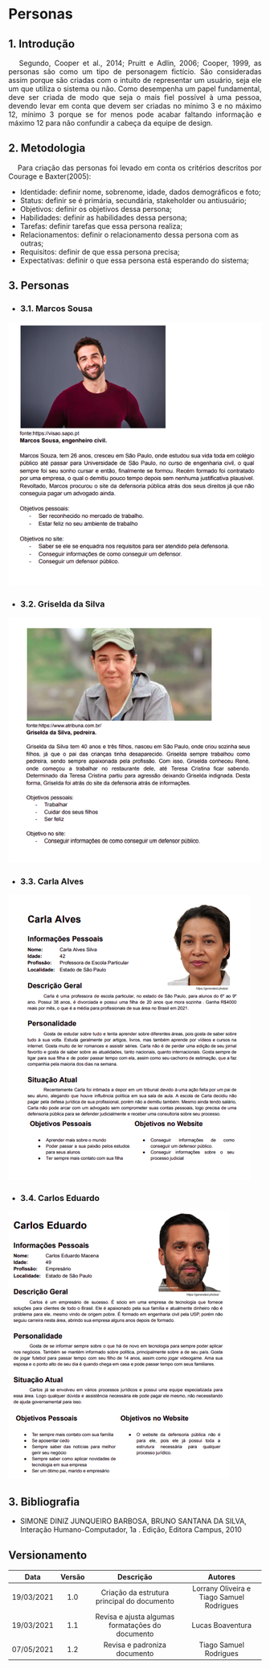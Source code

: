 # Personas

## 1. Introdução

<p align='justify'> &emsp; 
    Segundo, Cooper et al., 2014; Pruitt e Adlin, 2006; Cooper, 1999, as personas são como um tipo de personagem fictício. São consideradas assim porque são criadas com o intuito de representar um usuário, seja ele um que utiliza o sistema ou não. Como desempenha um papel fundamental, deve ser criada de modo que seja o mais fiel possível à uma pessoa, devendo levar em conta que devem ser criadas no mínimo 3 e no máximo 12, mínimo 3 porque se for menos pode acabar faltando informação e máximo 12 para não confundir a cabeça da equipe de design.</p>

## 2. Metodologia

<p align='justify'> &emsp; Para criação das personas foi levado em conta os critérios descritos por Courage e Baxter(2005):

- Identidade: definir nome, sobrenome, idade, dados demográficos e foto;
- Status: definir se é primária, secundária, stakeholder ou antiusuário;
- Objetivos: definir os objetivos dessa persona;
- Habilidades: definir as habilidades dessa persona;
- Tarefas: definir tarefas que essa persona realiza;
- Relacionamentos: definir o relacionamento dessa persona com as outras;
- Requisitos: definir de que essa persona precisa;
- Expectativas: definir o que essa persona está esperando do sistema;
</p>

## 3. Personas

- ### 3.1. Marcos Sousa

![](../assets/personas/persona2.png)

- ### 3.2. Griselda da Silva

![](../assets/personas/persona3.png)

- ### 3.3. Carla Alves

![](../assets/personas/persona4.png)

- ### 3.4. Carlos Eduardo

![](../assets/personas/persona1.png)


## 3. Bibliografia

- SIMONE DINIZ JUNQUEIRO BARBOSA, BRUNO SANTANA DA SILVA, Interação Humano-Computador, 1a . Edição, Editora Campus, 2010


## Versionamento

|    Data    | Versão |                  Descrição                  |               Autores               |
| :--------: | :----: | :-----------------------------------------: | :---------------------------------: |
| 19/03/2021 |  1.0   | Criação da estrutura principal do documento | Lorrany Oliveira e Tiago Samuel Rodrigues |
| 19/03/2021 |  1.1   | Revisa e ajusta algumas formatações do documento | Lucas Boaventura |
| 07/05/2021 |  1.2   | Revisa e padroniza documento | Tiago Samuel Rodrigues |